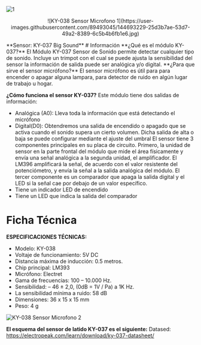 ![1](https://user-images.githubusercontent.com/2523851/143512880-d3d82c2c-cdc0-4f9d-ba33-f2233f813c73.png)
<p align="center">
  ![KY-038 Sensor Microfono 1](https://user-images.githubusercontent.com/89493045/144693229-25d3b7ae-53d7-49a2-8389-6c5b4b6fb1e6.jpg)
</p>
**Sensor: KY-037 Big Sound**
# Información
**¿Qué es el módulo KY-037?**
El Módulo KY-037 Sensor de Sonido  permite detectar cualquier tipo de sonido. Incluye un trimpot con el cual se puede ajusta la sensibilidad del sensor la información de salida puede ser analógica y/o digital.
**¿Para que sirve el sensor micrófono?**
El sensor micrófono es útil para para encender o apagar alguna lampara, para detector de ruido en algún lugar de trabajo u hogar.

**¿Cómo funciona el sensor KY-037?**
Este módulo tiene dos salidas de información:
- Analógica (A0): Lleva toda la información que está detectando el micrófono
- Digital(D0): Obtendremos una salida de encendido o apagado que se activa cuando el sonido supera un cierto volumen. Dicha salida de alta o baja se puede configurar mediante el ajuste del umbral
El sensor tiene 3 componentes principales en su placa de circuito. Primero, la unidad de sensor en la parte frontal del módulo que mide el área físicamente y envía una señal analógica a la segunda unidad, el amplificador. El LM396 amplificará la señal, de acuerdo con el valor resistente del potenciómetro, y envía la señal a la salida analógica del módulo. El tercer componente es un comparador que apaga la salida digital y el LED si la señal cae por debajo de un valor específico.
- Tiene un indicador LED de encendido
- Tiene un LED que indica la salida del comparador

# Ficha Técnica
**ESPECIFICACIONES TÉCNICAS:**
- Modelo: KY-038
- Voltaje de funcionamiento: 5V DC
- Distancia máxima de inducción: 0.5 metros.
- Chip principal: LM393
- Micrófono: Electret
- Gama de frecuencias: 100 – 10.000 Hz.
- Sensibilidad: – 46 ± 2,0, (0dB = 1V / Pa) a 1K Hz.
- La sensibilidad mínima a ruido: 58 dB
- Dimensiones: 36 x 15 x 15 mm
- Peso: 4 g

![KY-038 Sensor Microfono 2](https://user-images.githubusercontent.com/89493045/144693234-335c253d-6ca0-499c-b89c-dc2603838877.jpg)

**El esquema del sensor de latido KY-037 es el siguiente:**
Datased: https://electropeak.com/learn/download/ky-037-datasheet/
